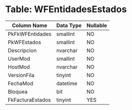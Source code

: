 # Table: WFEntidadesEstados

| Column Name | Data Type | Nullable |
|-------------|-----------|----------|
| PkFkWFEntidades | smallint | NO |
| PkWFEstados | smallint | NO |
| Descripcion | nvarchar | NO |
| UserMod | smallint | NO |
| HostMod | nvarchar | NO |
| VersionFila | tinyint | NO |
| FechaMod | datetime | NO |
| Bloquea | bit | NO |
| FkFacturaEstados | tinyint | YES |
